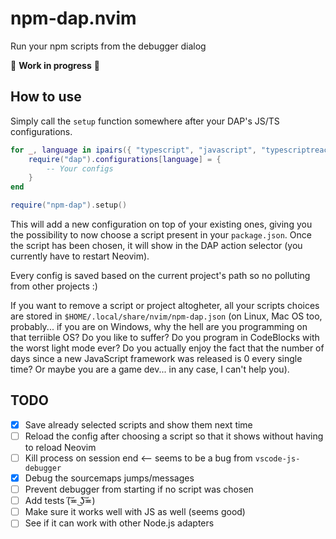 # npm-dap.nvim
Run your npm scripts from the debugger dialog

🚧 **Work in progress** 🚧

## How to use 
Simply call the `setup` function somewhere after your DAP's JS/TS configurations.

```lua
for _, language in ipairs({ "typescript", "javascript", "typescriptreact", "javascriptreact" }) do
    require("dap").configurations[language] = {
        -- Your configs
    }
end

require("npm-dap").setup()
```
This will add a new configuration on top of your existing ones, giving you the possibility to now choose a script present in your `package.json`.
Once the script has been chosen, it will show in the DAP action selector (you currently have to restart Neovim).

Every config is saved based on the current project's path so no polluting from other projects :)

If you want to remove a script or project altogheter, all your scripts choices are stored in `$HOME/.local/share/nvim/npm-dap.json` (on Linux, Mac OS too, probably... if you are on Windows, why the hell are you programming on that terriible OS? Do you like to suffer? Do you program in CodeBlocks with the worst light mode ever? Do you actually enjoy the fact that the number of days since a new JavaScript framework was released is 0 every single time? Or maybe you are a game dev... in any case, I can't help you).

## TODO
- [x] Save already selected scripts and show them next time
- [ ] Reload the config after choosing a script so that it shows without having to reload Neovim
- [ ] Kill process on session end <-- seems to be a bug from `vscode-js-debugger`
- [x] Debug the sourcemaps jumps/messages
- [ ] Prevent debugger from starting if no script was chosen
- [ ] Add tests (͠≖ ͜ʖ͠≖)
- [ ] Make sure it works well with JS as well (seems good)
- [ ] See if it can work with other Node.js adapters
